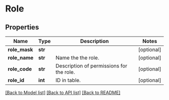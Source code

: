 # Role


## Properties
Name | Type | Description | Notes
------------ | ------------- | ------------- | -------------
**role_mask** | **str** |  | [optional] 
**role_name** | **str** | Name the the role. | [optional] 
**role_code** | **str** | Description of permissions for the role. | [optional] 
**role_id** | **int** | ID in table. | [optional] 

[[Back to Model list]](../README.md#documentation-for-models) [[Back to API list]](../README.md#documentation-for-api-endpoints) [[Back to README]](../README.md)


